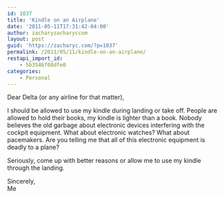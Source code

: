 ```yaml
---
id: 1037
title: 'Kindle on an Airplane'
date: '2011-05-11T17:31:42-04:00'
author: zacharyzacharyccom
layout: post
guid: 'https://zacharyc.com/?p=1037'
permalink: /2011/05/11/kindle-on-an-airplane/
restapi_import_id:
    - 5b3546f08dfe0
categories:
    - Personal
---
```


Dear Delta (or any airline for that matter),

I should be allowed to use my kindle during landing or take off. People are allowed to hold their books, my kindle is lighter than a book. Nobody believes the old garbage about electronic devices interfering with the cockpit equipment. What about electronic watches? What about pacemakers. Are you telling me that all of this electronic equipment is deadly to a plane?

Seriously, come up with better reasons or allow me to use my kindle through the landing.

Sincerely,  
Me